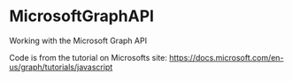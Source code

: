 # MicrosoftGraphAPI
Working with the Microsoft Graph API

Code is from the tutorial on Microsofts site: https://docs.microsoft.com/en-us/graph/tutorials/javascript

